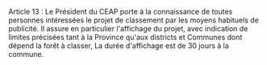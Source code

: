 Article 13 : Le Président du CEAP porte à la connaissance de toutes
personnes intéressées le projet de classement par les moyens habituels
de publicité.
Il assure en particulier l'affichage du projet, avec indica­tion de
limites précisées tant à la Province qu'aux districts et Communes dont
dépend la forêt à classer,
La durée d'affichage est de 30 jours à la commune.
